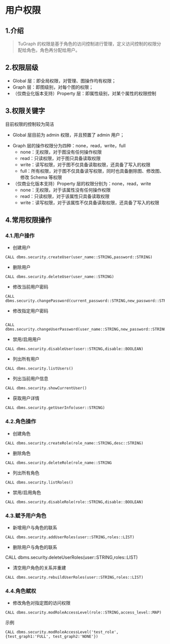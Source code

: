# 用户权限

## 1.介绍

> TuGraph 的权限是基于角色的访问控制进行管理，定义访问控制的权限分配给角色，角色再分配给用户。

## 2.权限层级

- Global 层：即全局权限，对管理、图操作均有权限；
- Graph 层：即图级别，对每个图的权限；
- （仅商业化版本支持）Property 层：即属性级别，对某个属性的权限控制

## 3.权限关键字

目前权限的控制较为简洁

- Global 层目前为 admin 权限，并且预置了 admin 用户；

* Graph 层的操作权限分为四种：none，read，write，full
  - none：无权限，对于图没有任何操作权限
  - read：只读权限，对于图只具备读取权限
  - write：读写权限，对于图不仅具备读取权限，还具备了写入的权限
  - full：所有权限，对于图不仅具备读写权限，同时也具备删除图、修改图、修改 Schema 等权限
* （仅商业化版本支持）Property 层的权限分别为：none，read，write
  - none：无权限，对于该属性没有任何操作权限
  - read：只读权限，对于该属性只具备读取权限
  - write：读写权限，对于该属性不仅具备读取权限，还具备了写入的权限

## 4.常用权限操作

### 4.1.用户操作

- 创建用户

```cypher
CALL dbms.security.createUser(user_name::STRING,password::STRING)
```

- 删除用户

```cypher
CALL dbms.security.deleteUser(user_name::STRING)
```

- 修改当前用户密码

```cypher
CALL dbms.security.changePassword(current_password::STRING,new_password::STRING)
```

- 修改指定用户密码

```cypher

CALL dbms.security.changeUserPassword(user_name::STRING,new_password::STRING)
```

- 禁用/启用用户

```cypher
CALL dbms.security.disableUser(user::STRING,disable::BOOLEAN)
```

- 列出所有用户

```cypher
CALL dbms.security.listUsers()
```

- 列出当前用户信息

```cypher
CALL dbms.security.showCurrentUser()
```

- 获取用户详情

```cypher
CALL dbms.security.getUserInfo(user::STRING)
```

### 4.2.角色操作

- 创建角色

```cypher
CALL dbms.security.createRole(role_name::STRING,desc::STRING)
```

- 删除角色

```cypher
CALL dbms.security.deleteRole(role_name::STRING
```

- 列出所有角色

```cypher
CALL dbms.security.listRoles()
```

- 禁用/启用角色

```cypher
CALL dbms.security.disableRole(role::STRING,disable::BOOLEAN)
```

### 4.3.赋予用户角色

- 新增用户与角色的联系

```cypher
CALL dbms.security.addUserRoles(user::STRING,roles::LIST)
```

- 删除用户与角色的联系

CALL dbms.security.deleteUserRoles(user::STRING,roles::LIST)

- 清空用户角色的关系并重建

```cypher
CALL dbms.security.rebuildUserRoles(user::STRING,roles::LIST)
```

### 4.4.角色赋权

- 修改角色对指定图的访问权限

```cypher
CALL dbms.security.modRoleAccessLevel(role::STRING,access_level::MAP)
```
示例

```cypher
CALL dbms.security.modRoleAccessLevel('test_role', {test_graph1:'FULL', test_graph2:'NONE'})
```
